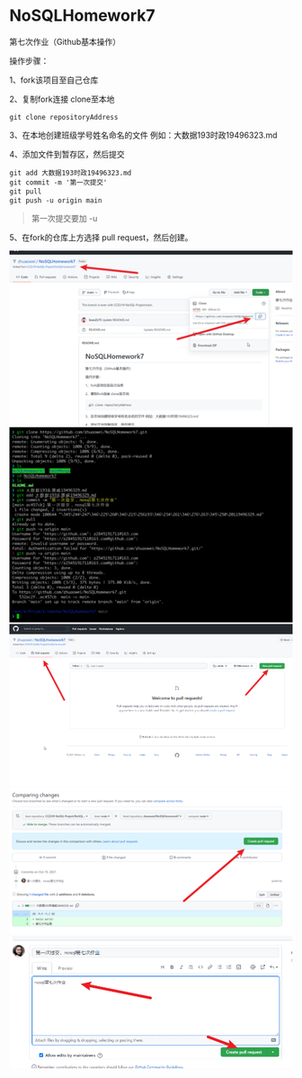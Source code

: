 # NoSQLHomework7
第七次作业（Github基本操作）

操作步骤：

1、fork该项目至自己仓库

2、复制fork连接 clone至本地
```
git clone repositoryAddress
```

3、在本地创建班级学号姓名命名的文件 例如：大数据193时政19496323.md

4、添加文件到暂存区，然后提交
```
git add 大数据193时政19496323.md
git commit -m '第一次提交'
git pull
git push -u origin main 

```
> 第一次提交要加 -u

5、在fork的仓库上方选择 pull request，然后创建。


![](./img/1.jpg)
![](./img/2.jpg)
![](./img/3.jpg)
![](./img/4.jpg)
![](./img/5.jpg)
